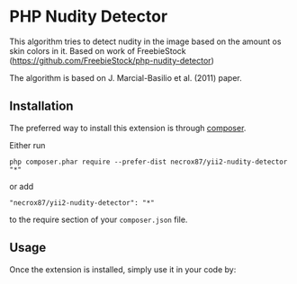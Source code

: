PHP Nudity Detector
===================
This algorithm tries to detect nudity in the image based on the amount os skin colors in it. Based on work of FreebieStock (https://github.com/FreebieStock/php-nudity-detector)

The algorithm is based on J. Marcial-Basilio et al. (2011) paper.

Installation
------------

The preferred way to install this extension is through [composer](http://getcomposer.org/download/).

Either run

```
php composer.phar require --prefer-dist necrox87/yii2-nudity-detector "*"
```

or add

```
"necrox87/yii2-nudity-detector": "*"
```

to the require section of your `composer.json` file.


Usage
-----

Once the extension is installed, simply use it in your code by:
